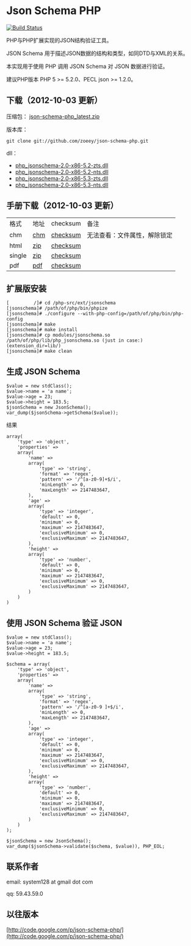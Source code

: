 Json Schema PHP
===============

[![Build Status](https://secure.travis-ci.org/zoeey/json-schema-php.png)](http://travis-ci.org/zoeey/json-schema-php)

PHP与PHP扩展实现的JSON结构验证工具。

JSON Schema 用于描述JSON数据的结构和类型，如同DTD与XML的关系。

本实现用于使用 PHP 调用 JSON Schema 对 JSON 数据进行验证。

建议PHP版本 PHP 5 >= 5.2.0、PECL json >= 1.2.0。 


## 下载（2012-10-03 更新）
压缩包：
[json-schema-php_latest.zip](https://github.com/downloads/zoeey/json-schema-php/json-schema-php_latest.zip)

版本库：
```
git clone git://github.com/zoeey/json-schema-php.git
```

dll：


* [php_jsonschema-2.0-x86-5.2-zts.dll](https://github.com/zoeey/json-schema-php/raw/master/dll/php_jsonschema-2.0-x86-5.2-zts.dll)
* [php_jsonschema-2.0-x86-5.2-nts.dll](https://github.com/zoeey/json-schema-php/raw/master/dll/php_jsonschema-2.0-x86-5.2-nts.dll)
* [php_jsonschema-2.0-x86-5.3-zts.dll](https://github.com/zoeey/json-schema-php/raw/master/dll/php_jsonschema-2.0-x86-5.3-zts.dll)
* [php_jsonschema-2.0-x86-5.3-nts.dll](https://github.com/zoeey/json-schema-php/raw/master/dll/php_jsonschema-2.0-x86-5.3-nts.dll)

## 手册下载（2012-10-03 更新）
<table>
    <tr>
        <td>格式 </td>
        <td>地址 </td>
        <td>checksum</td>
        <td>备注 </td>
    </tr>
    <tr>
        <td>chm</td>
        <td>
            <a href="https://github.com/zoeey/json-schema-php/raw/master/docs/build/json-schema-php.chm" rel="nofollow">chm</a>
        </td>
        <td>
            <a href="https://github.com/zoeey/json-schema-php/raw/master/docs/build/json-schema-php.chm.checksum" rel="nofollow">checksum</a>
        </td>
        <td>无法查看：文件属性，解除锁定 </td>
    </tr>
    <tr>
        <td> html </td>
        <td>
            <a href="https://github.com/zoeey/json-schema-php/raw/master/docs/build/json-schema-php-html.zip" rel="nofollow">zip</a>
        </td>
        <td>
            <a href="https://github.com/zoeey/json-schema-php/raw/master/docs/build/json-schema-php-html.zip.checksum" rel="nofollow">checksum</a>
        </td>
        <td>
        </td>
    </tr>
    <tr>
        <td> single  </td>
        <td>
            <a href="https://github.com/zoeey/json-schema-php/raw/master/docs/build/json-schema-php-single.zip" rel="nofollow"> zip</a>
        </td>
        <td>
            <a href="https://github.com/zoeey/json-schema-php/raw/master/docs/build/json-schema-php-single.zip.checksum" rel="nofollow">checksum</a>
        </td>
        <td>
        </td>
    </tr>
    <tr>
        <td>pdf  </td>
        <td>
            <a href="https://github.com/zoeey/json-schema-php/raw/master/docs/build/json-schema-php.pdf" rel="nofollow"> pdf</a>
        </td>
        <td>
            <a href="https://github.com/zoeey/json-schema-php/raw/master/docs/build/json-schema-php.pdf.checksum" rel="nofollow">checksum</a>
        </td>
        <td>
        </td>
    </tr>
</table>

## 扩展版安装 

```
[         /]# cd /php-src/ext/jsonschema
[jsonschema]# /path/of/php/bin/phpize
[jsonschema]# ./configure --with-php-config=/path/of/php/bin/php-config
[jsonschema]# make
[jsonschema]# make install
[jsonschema]# cp modules/jsonschema.so /path/of/php/lib/php_jsonschema.so (just in case:) (extension_dir=lib/)
[jsonschema]# make clean
```

## 生成 JSON Schema
```
$value = new stdClass();
$value->name = 'a name';
$value->age = 23;
$value->height = 183.5;
$jsonSchema = new JsonSchema();
var_dump($jsonSchema->getSchema($value));
```
结果 
```
array(
    'type' => 'object',
    'properties' =>
    array(
        'name' =>
        array(
            'type' => 'string',
            'format' => 'regex',
            'pattern' => '/^[a-z0-9]+$/i',
            'minLength' => 0,
            'maxLength' => 2147483647,
        ),
        'age' =>
        array(
            'type' => 'integer',
            'default' => 0,
            'minimum' => 0,
            'maximum' => 2147483647,
            'exclusiveMinimum' => 0,
            'exclusiveMaximum' => 2147483647,
        ),
        'height' =>
        array(
            'type' => 'number',
            'default' => 0,
            'minimum' => 0,
            'maximum' => 2147483647,
            'exclusiveMinimum' => 0,
            'exclusiveMaximum' => 2147483647,
        )
    )
)
```
## 使用 JSON Schema 验证 JSON
```
$value = new stdClass();
$value->name = 'a name';
$value->age = 23;
$value->height = 183.5;

$schema = array(
    'type' => 'object',
    'properties' =>
    array(
        'name' =>
        array(
            'type' => 'string',
            'format' => 'regex',
            'pattern' => '/^[a-z0-9 ]+$/i',
            'minLength' => 0,
            'maxLength' => 2147483647,
        ),
        'age' =>
        array(
            'type' => 'integer',
            'default' => 0,
            'minimum' => 0,
            'maximum' => 2147483647,
            'exclusiveMinimum' => 0,
            'exclusiveMaximum' => 2147483647,
        ),
        'height' =>
        array(
            'type' => 'number',
            'default' => 0,
            'minimum' => 0,
            'maximum' => 2147483647,
            'exclusiveMinimum' => 0,
            'exclusiveMaximum' => 2147483647,
        )
    )
);

$jsonSchema = new JsonSchema();
var_dump($jsonSchema->validate($schema, $value)), PHP_EOL;
```

## 联系作者

email: system128 at gmail dot com

qq: 59.43.59.0

## 以往版本
[http://code.google.com/p/json-schema-php/](http://code.google.com/p/json-schema-php/)
